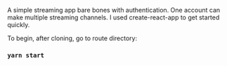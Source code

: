 A simple streaming app bare bones with authentication. One account can make multiple streaming channels. I used create-react-app to get started quickly.

To begin, after cloning, go to route directory:
### `yarn start`
